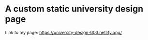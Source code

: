 # A custom static university design page
Link to my page:
https://university-design-003.netlify.app/
